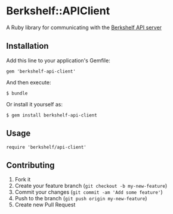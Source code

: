 # Berkshelf::APIClient

A Ruby library for communicating with the [Berkshelf API server](https://github.com/berkshelf/berkshelf-api)

## Installation

Add this line to your application's Gemfile:

    gem 'berkshelf-api-client'

And then execute:

    $ bundle

Or install it yourself as:

    $ gem install berkshelf-api-client

## Usage

    require 'berkshelf/api-client'

## Contributing

1. Fork it
2. Create your feature branch (`git checkout -b my-new-feature`)
3. Commit your changes (`git commit -am 'Add some feature'`)
4. Push to the branch (`git push origin my-new-feature`)
5. Create new Pull Request
